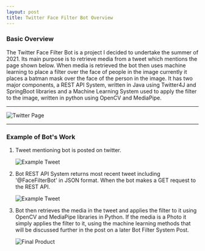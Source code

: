 ```yaml
---
layout: post
title: Twitter Face Filter Bot Overview
---
```


<h3>Basic  Overview</h3>
The Twitter Face Filter Bot is a project I decided to undertake the summer of 2021. Its main purpose is to retrieve media from a tweet which mentions the page shown below. When media is retrieved the bot then uses machine learning to place a filter over the face of people in the image currently it places a batman mask over the face of the person in the image. It has two major components, a REST API System, written in Java using Twitter4J and SpringBoot libraries and a Machine Learning System used to apply the filter to the image, written in python using OpenCV and MediaPipe.

---

![Twitter Page](https://user-images.githubusercontent.com/71035239/131861545-36a9ee60-3eba-4fb0-ad70-56d3ee9b73d4.png)


---

<h3>Example of Bot's Work</h3>


<ol>
<li>Tweet mentioning bot is posted on twitter.

![Example Tweet](https://user-images.githubusercontent.com/71035239/131864262-58adb9e3-3790-4bfe-8a94-53797c706b40.PNG)
</li>

<li>Bot REST API System returns most recent tweet including '@FaceFilterBot' in JSON format. When the bot makes a GET request to the REST API.

![Example Tweet](https://user-images.githubusercontent.com/71035239/131865199-a1b9c082-5663-4db7-9bfc-b26eb7b12cc9.PNG)
</li>

<li>Bot then retrieves the media in the tweet and applies the filter to it using OpenCV and MediaPipe libraries in Python. If the media is a Photo it simply applies the filter to it, using the machine learning methods that will be discussed further in the post on a later Bot Filter System Post.

![Final Product](https://user-images.githubusercontent.com/71035239/131867485-2a579534-3604-473c-8434-5c9c68584c82.png)
</li>

</ol>
